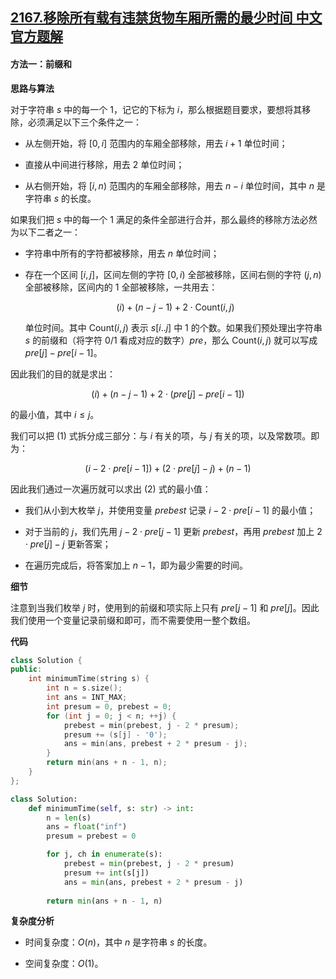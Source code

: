 ## [2167.移除所有载有违禁货物车厢所需的最少时间 中文官方题解](https://leetcode.cn/problems/minimum-time-to-remove-all-cars-containing-illegal-goods/solutions/100000/yi-chu-suo-you-zai-you-wei-jin-huo-wu-ch-qinx)

#### 方法一：前缀和

**思路与算法**

对于字符串 $s$ 中的每一个 $1$，记它的下标为 $i$，那么根据题目要求，要想将其移除，必须满足以下三个条件之一：

- 从左侧开始，将 $[0, i]$ 范围内的车厢全部移除，用去 $i+1$ 单位时间；

- 直接从中间进行移除，用去 $2$ 单位时间；

- 从右侧开始，将 $[i, n)$ 范围内的车厢全部移除，用去 $n-i$ 单位时间，其中 $n$ 是字符串 $s$ 的长度。

如果我们把 $s$ 中的每一个 $1$ 满足的条件全部进行合并，那么最终的移除方法必然为以下二者之一：

- 字符串中所有的字符都被移除，用去 $n$ 单位时间；

- 存在一个区间 $[i, j]$，区间左侧的字符 $[0, i)$ 全部被移除，区间右侧的字符 $(j, n)$ 全部被移除，区间内的 $1$ 全部被移除，一共用去：

    $$
    (i) + (n-j-1) + 2 \cdot \text{Count}(i, j)
    $$

    单位时间。其中 $\text{Count}(i, j)$ 表示 $s[i..j]$ 中 $1$ 的个数。如果我们预处理出字符串 $s$ 的前缀和（将字符 $0/1$ 看成对应的数字）$\textit{pre}$，那么 $\text{Count}(i, j)$ 就可以写成 $\textit{pre}[j] - \textit{pre}[i-1]$。

因此我们的目的就是求出：

$$
(i) + (n-j-1) + 2 \cdot (\textit{pre}[j] - \textit{pre}[i-1]) \tag{1}
$$

的最小值，其中 $i \leq j$。

我们可以把 $(1)$ 式拆分成三部分：与 $i$ 有关的项，与 $j$ 有关的项，以及常数项。即为：

$$
\big( i - 2 \cdot \textit{pre}[i-1] \big) + \big(2 \cdot \textit{pre}[j] - j\big) + \big(n-1 \big) \tag{2}
$$

因此我们通过一次遍历就可以求出 $(2)$ 式的最小值：

- 我们从小到大枚举 $j$，并使用变量 $\textit{prebest}$ 记录 $i - 2 \cdot \textit{pre}[i-1]$ 的最小值；

- 对于当前的 $j$，我们先用 $j - 2 \cdot \textit{pre}[j-1]$ 更新 $\textit{prebest}$，再用 $\textit{prebest}$ 加上 $2 \cdot \textit{pre}[j] - j$ 更新答案；

- 在遍历完成后，将答案加上 $n-1$，即为最少需要的时间。

**细节**

注意到当我们枚举 $j$ 时，使用到的前缀和项实际上只有 $\textit{pre}[j-1]$ 和 $\textit{pre}[j]$。因此我们使用一个变量记录前缀和即可，而不需要使用一整个数组。

**代码**

```C++ [sol1-C++]
class Solution {
public:
    int minimumTime(string s) {
        int n = s.size();
        int ans = INT_MAX;
        int presum = 0, prebest = 0;
        for (int j = 0; j < n; ++j) {
            prebest = min(prebest, j - 2 * presum);
            presum += (s[j] - '0');
            ans = min(ans, prebest + 2 * presum - j);
        }
        return min(ans + n - 1, n);
    }
};
```

```Python [sol1-Python3]
class Solution:
    def minimumTime(self, s: str) -> int:
        n = len(s)
        ans = float("inf")
        presum = prebest = 0

        for j, ch in enumerate(s):
            prebest = min(prebest, j - 2 * presum)
            presum += int(s[j])
            ans = min(ans, prebest + 2 * presum - j)
        
        return min(ans + n - 1, n)
```

**复杂度分析**

- 时间复杂度：$O(n)$，其中 $n$ 是字符串 $s$ 的长度。

- 空间复杂度：$O(1)$。
